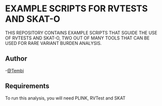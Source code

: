# EXAMPLE SCRIPTS FOR RVTESTS AND SKAT-O
THIS REPOSITORY CONTAINS EXAMPLE SCRIPTS THAT SGUIDE THE USE OF RVTESTS AND SKAT-O, TWO OUT OF MANY TOOLS THAT CAN BE USED FOR RARE VARIANT BURDEN ANALYSIS.
## Author
-[@Tembi](https://github.com/Tembi)
## Requirements
To run this analysis, you will need PLINK, RVTest and SKAT
